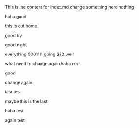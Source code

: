 This is the content for index.md
change something here
nothing

haha good

this is out home.

good try

good night

everything 0001111 going 222 well

what
need to change again
haha
rrrrr

good

change again

last test

maybe this is the last

haha test

again test
